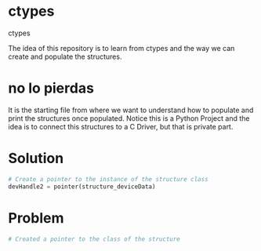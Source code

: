 # ctypes
ctypes

The idea of this repository is to learn from ctypes and the way we can create and populate the structures.

# no lo pierdas

It is the starting file from where we want to understand how to populate and print the structures once populated.
Notice this is a Python Project and the idea is to connect this structures to a C Driver, but that is private part.

# Solution
```py
# Create a pointer to the instance of the structure class
devHandle2 = pointer(structure_deviceData)
```

# Problem
```py
# Created a pointer to the class of the structure

```
